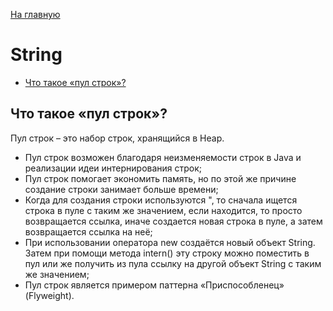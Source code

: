 [На главную](../README.md)

# String
+ [Что такое «пул строк»?](#Что-такое-«пул-строк»)

## Что такое «пул строк»?
Пул строк – это набор строк, хранящийся в Heap.

+ Пул строк возможен благодаря неизменяемости строк в Java и реализации идеи интернирования строк;
+ Пул строк помогает экономить память, но по этой же причине создание строки занимает больше времени;
+ Когда для создания строки используются ", то сначала ищется строка в пуле с таким же значением, если находится, то просто возвращается ссылка, иначе создается новая строка в пуле, а затем возвращается ссылка на неё;
+ При использовании оператора new создаётся новый объект String. Затем при помощи метода intern() эту строку можно поместить в пул или же получить из пула ссылку на другой объект String с таким же значением;
+ Пул строк является примером паттерна «Приспособленец» (Flyweight).
